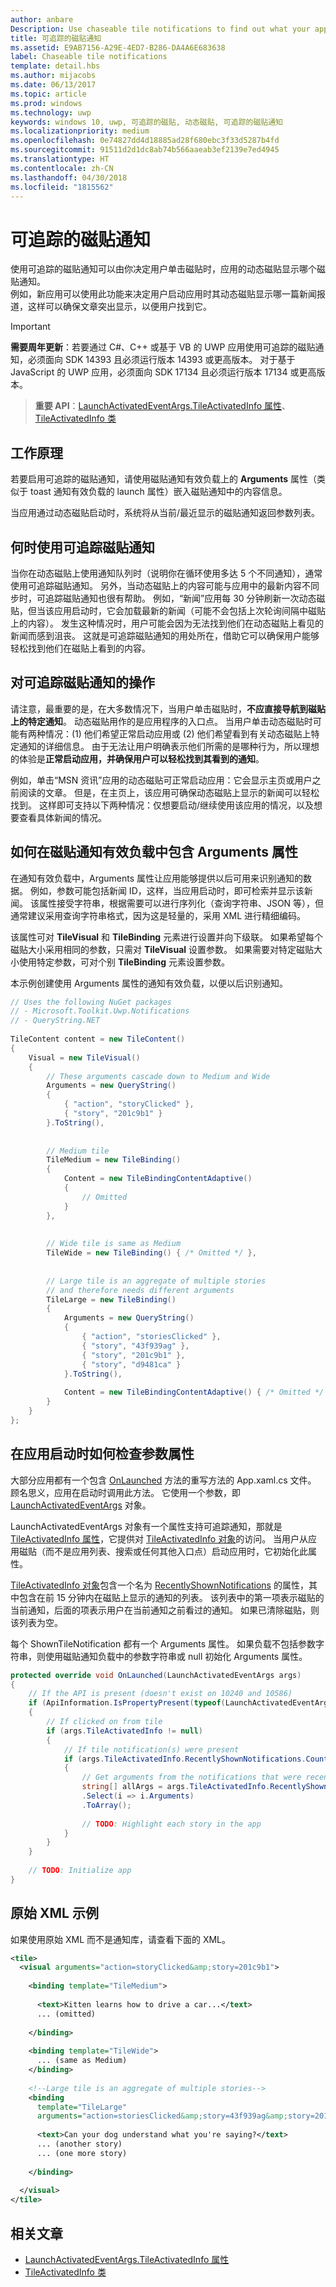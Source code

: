 ```yaml
---
author: anbare
Description: Use chaseable tile notifications to find out what your app displayed on its Live Tile when the user clicked it.
title: 可追踪的磁贴通知
ms.assetid: E9AB7156-A29E-4ED7-B286-DA4A6E683638
label: Chaseable tile notifications
template: detail.hbs
ms.author: mijacobs
ms.date: 06/13/2017
ms.topic: article
ms.prod: windows
ms.technology: uwp
keywords: windows 10, uwp, 可追踪的磁贴, 动态磁贴, 可追踪的磁贴通知
ms.localizationpriority: medium
ms.openlocfilehash: 0e74827dd4d18885ad28f680ebc3f33d5287b4fd
ms.sourcegitcommit: 91511d2d1dc8ab74b566aaeab3ef2139e7ed4945
ms.translationtype: HT
ms.contentlocale: zh-CN
ms.lasthandoff: 04/30/2018
ms.locfileid: "1815562"
---
```

# <a name="chaseable-tile-notifications"></a>可追踪的磁贴通知

使用可追踪的磁贴通知可以由你决定用户单击磁贴时，应用的动态磁贴显示哪个磁贴通知。  
例如，新应用可以使用此功能来决定用户启动应用时其动态磁贴显示哪一篇新闻报道，这样可以确保文章突出显示，以便用户找到它。 

> [!IMPORTANT]
> **需要周年更新**：若要通过 C#、C++ 或基于 VB 的 UWP 应用使用可追踪的磁贴通知，必须面向 SDK 14393 且必须运行版本 14393 或更高版本。 对于基于 JavaScript 的 UWP 应用，必须面向 SDK 17134 且必须运行版本 17134 或更高版本。 


> **重要 API**：[LaunchActivatedEventArgs.TileActivatedInfo 属性](https://docs.microsoft.com/uwp/api/windows.applicationmodel.activation.launchactivatedeventargs.TileActivatedInfo)、[TileActivatedInfo 类](https://docs.microsoft.com/uwp/api/windows.applicationmodel.activation.tileactivatedinfo)


## <a name="how-it-works"></a>工作原理

若要启用可追踪的磁贴通知，请使用磁贴通知有效负载上的 **Arguments** 属性（类似于 toast 通知有效负载的 launch 属性）嵌入磁贴通知中的内容信息。

当应用通过动态磁贴启动时，系统将从当前/最近显示的磁贴通知返回参数列表。


## <a name="when-to-use-chaseable-tile-notifications"></a>何时使用可追踪磁贴通知

当你在动态磁贴上使用通知队列时（说明你在循环使用多达 5 个不同通知），通常使用可追踪磁贴通知。 另外，当动态磁贴上的内容可能与应用中的最新内容不同步时，可追踪磁贴通知也很有帮助。 例如，“新闻”应用每 30 分钟刷新一次动态磁贴，但当该应用启动时，它会加载最新的新闻（可能不会包括上次轮询间隔中磁贴上的内容）。 发生这种情况时，用户可能会因为无法找到他们在动态磁贴上看见的新闻而感到沮丧。 这就是可追踪磁贴通知的用处所在，借助它可以确保用户能够轻松找到他们在磁贴上看到的内容。

## <a name="what-to-do-with-a-chaseable-tile-notifications"></a>对可追踪磁贴通知的操作

请注意，最重要的是，在大多数情况下，当用户单击磁贴时，**不应直接导航到磁贴上的特定通知**。 动态磁贴用作的是应用程序的入口点。 当用户单击动态磁贴时可能有两种情况：(1) 他们希望正常启动应用或 (2) 他们希望看到有关动态磁贴上特定通知的详细信息。 由于无法让用户明确表示他们所需的是哪种行为，所以理想的体验是**正常启动应用，并确保用户可以轻松找到其看到的通知**。

例如，单击“MSN 资讯”应用的动态磁贴可正常启动应用：它会显示主页或用户之前阅读的文章。 但是，在主页上，该应用可确保动态磁贴上显示的新闻可以轻松找到。 这样即可支持以下两种情况：仅想要启动/继续使用该应用的情况，以及想要查看具体新闻的情况。


## <a name="how-to-include-the-arguments-property-in-your-tile-notification-payload"></a>如何在磁贴通知有效负载中包含 Arguments 属性

在通知有效负载中，Arguments 属性让应用能够提供以后可用来识别通知的数据。 例如，参数可能包括新闻 ID，这样，当应用启动时，即可检索并显示该新闻。 该属性接受字符串，根据需要可以进行序列化（查询字符串、JSON 等），但通常建议采用查询字符串格式，因为这是轻量的，采用 XML 进行精细编码。

该属性可对 **TileVisual** 和 **TileBinding** 元素进行设置并向下级联。 如果希望每个磁贴大小采用相同的参数，只需对 **TileVisual** 设置参数。 如果需要对特定磁贴大小使用特定参数，可对个别 **TileBinding** 元素设置参数。

本示例创建使用 Arguments 属性的通知有效负载，以便以后识别通知。 

```csharp
// Uses the following NuGet packages
// - Microsoft.Toolkit.Uwp.Notifications
// - QueryString.NET
 
TileContent content = new TileContent()
{
    Visual = new TileVisual()
    {
        // These arguments cascade down to Medium and Wide
        Arguments = new QueryString()
        {
            { "action", "storyClicked" },
            { "story", "201c9b1" }
        }.ToString(),
 
 
        // Medium tile
        TileMedium = new TileBinding()
        {
            Content = new TileBindingContentAdaptive()
            {
                // Omitted
            }
        },
 
 
        // Wide tile is same as Medium
        TileWide = new TileBinding() { /* Omitted */ },
 
 
        // Large tile is an aggregate of multiple stories
        // and therefore needs different arguments
        TileLarge = new TileBinding()
        {
            Arguments = new QueryString()
            {
                { "action", "storiesClicked" },
                { "story", "43f939ag" },
                { "story", "201c9b1" },
                { "story", "d9481ca" }
            }.ToString(),
 
            Content = new TileBindingContentAdaptive() { /* Omitted */ }
        }
    }
};
```


## <a name="how-to-check-for-the-arguments-property-when-your-app-launches"></a>在应用启动时如何检查参数属性

大部分应用都有一个包含 [OnLaunched](https://docs.microsoft.com/uwp/api/windows.ui.xaml.application#Windows_UI_Xaml_Application_OnLaunched_Windows_ApplicationModel_Activation_LaunchActivatedEventArgs_) 方法的重写方法的 App.xaml.cs 文件。 顾名思义，应用在启动时调用此方法。 它使用一个参数，即 [LaunchActivatedEventArgs](https://docs.microsoft.com/uwp/api/windows.applicationmodel.activation.launchactivatedeventargs) 对象。

LaunchActivatedEventArgs 对象有一个属性支持可追踪通知，那就是 [TileActivatedInfo 属性](https://docs.microsoft.com/uwp/api/windows.applicationmodel.activation.launchactivatedeventargs.TileActivatedInfo)，它提供对 [TileActivatedInfo 对象](https://docs.microsoft.com/uwp/api/windows.applicationmodel.activation.tileactivatedinfo)的访问。 当用户从应用磁贴（而不是应用列表、搜索或任何其他入口点）启动应用时，它初始化此属性。

[TileActivatedInfo 对象](https://docs.microsoft.com/uwp/api/windows.applicationmodel.activation.tileactivatedinfo)包含一个名为 [RecentlyShownNotifications](https://docs.microsoft.com/uwp/api/windows.applicationmodel.activation.tileactivatedinfo.RecentlyShownNotifications) 的属性，其中包含在前 15 分钟内在磁贴上显示的通知的列表。 该列表中的第一项表示磁贴的当前通知，后面的项表示用户在当前通知之前看过的通知。 如果已清除磁贴，则该列表为空。

每个 ShownTileNotification 都有一个 Arguments 属性。 如果负载不包括参数字符串，则使用磁贴通知负载中的参数字符串或 null 初始化 Arguments 属性。

```csharp
protected override void OnLaunched(LaunchActivatedEventArgs args)
{
    // If the API is present (doesn't exist on 10240 and 10586)
    if (ApiInformation.IsPropertyPresent(typeof(LaunchActivatedEventArgs).FullName, nameof(LaunchActivatedEventArgs.TileActivatedInfo)))
    {
        // If clicked on from tile
        if (args.TileActivatedInfo != null)
        {
            // If tile notification(s) were present
            if (args.TileActivatedInfo.RecentlyShownNotifications.Count > 0)
            {
                // Get arguments from the notifications that were recently displayed
                string[] allArgs = args.TileActivatedInfo.RecentlyShownNotifications
                .Select(i => i.Arguments)
                .ToArray();
 
                // TODO: Highlight each story in the app
            }
        }
    }
 
    // TODO: Initialize app
}
```


## <a name="raw-xml-example"></a>原始 XML 示例

如果使用原始 XML 而不是通知库，请查看下面的 XML。

```xml
<tile>
  <visual arguments="action=storyClicked&amp;story=201c9b1">
 
    <binding template="TileMedium">
       
      <text>Kitten learns how to drive a car...</text>
      ... (omitted)
     
    </binding>
 
    <binding template="TileWide">
      ... (same as Medium)
    </binding>
     
    <!--Large tile is an aggregate of multiple stories-->
    <binding
      template="TileLarge"
      arguments="action=storiesClicked&amp;story=43f939ag&amp;story=201c9b1&amp;story=d9481ca">
   
      <text>Can your dog understand what you're saying?</text>
      ... (another story)
      ... (one more story)
   
    </binding>
 
  </visual>
</tile>
```



## <a name="related-articles"></a>相关文章

- [LaunchActivatedEventArgs.TileActivatedInfo 属性](https://docs.microsoft.com/uwp/api/windows.applicationmodel.activation.launchactivatedeventargs#Windows_ApplicationModel_Activation_LaunchActivatedEventArgs_TileActivatedInfo_)
- [TileActivatedInfo 类](https://docs.microsoft.com/uwp/api/windows.applicationmodel.activation.tileactivatedinfo)